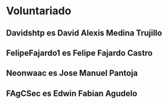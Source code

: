 # Voluntariado

## Davidshtp es David Alexis Medina Trujillo
## FelipeFajardo1 es Felipe Fajardo Castro
## Neonwaac es Jose Manuel Pantoja
## FAgCSec es Edwin Fabian Agudelo